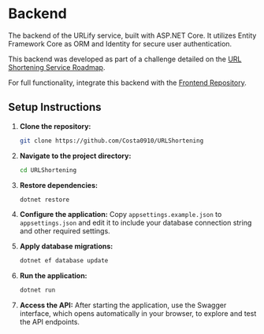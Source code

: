 # Backend

The backend of the URLify service, built with ASP.NET Core. It utilizes Entity Framework Core as ORM and Identity for secure user authentication.

This backend was developed as part of a challenge detailed on the [URL Shortening Service Roadmap](https://roadmap.sh/projects/url-shortening-service).

For full functionality, integrate this backend with the [Frontend Repository](https://github.com/Costa0910/url-shortening-frontend).

## Setup Instructions

1. **Clone the repository:**
    ```bash
    git clone https://github.com/Costa0910/URLShortening
    ```

2. **Navigate to the project directory:**
    ```bash
    cd URLShortening
    ```

3. **Restore dependencies:**
    ```bash
    dotnet restore
    ```

4. **Configure the application:**
    Copy `appsettings.example.json` to `appsettings.json` and edit it to include your database connection string and other required settings.

5. **Apply database migrations:**
    ```bash
    dotnet ef database update
    ```

6. **Run the application:**
    ```bash
    dotnet run
    ```

7. **Access the API:**
    After starting the application, use the Swagger interface, which opens automatically in your browser, to explore and test the API endpoints.
